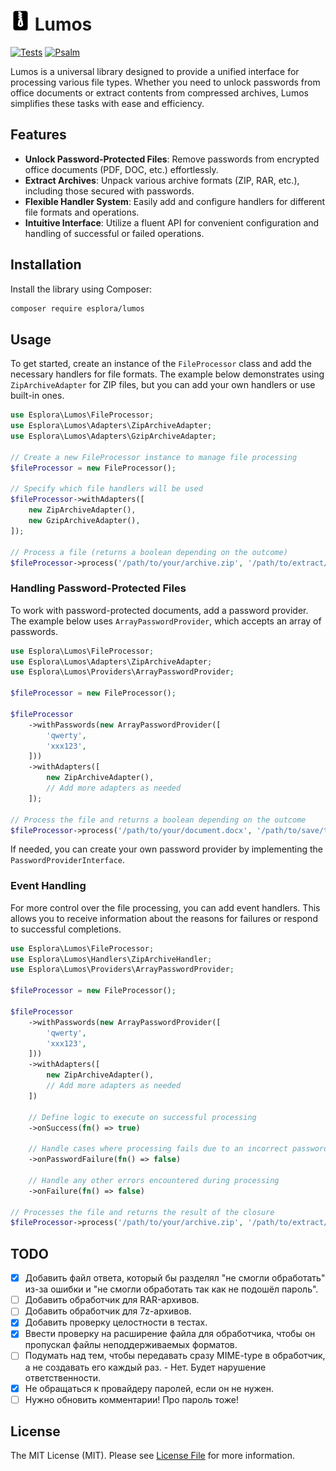# <img src=".github/logo.svg?sanitize=true" width="32" height="32" alt="Lumos"> Lumos

[![Tests](https://github.com/esplora/decompresso/actions/workflows/phpunit.yml/badge.svg)](https://github.com/esplora/decompresso/actions/workflows/phpunit.yml)
[![Psalm](https://github.com/esplora/decompresso/actions/workflows/psalm.yml/badge.svg)](https://github.com/esplora/decompresso/actions/workflows/psalm.yml)

Lumos is a universal library designed to provide a unified interface for processing various file types. Whether you need to unlock passwords from office documents or extract contents from compressed archives, Lumos simplifies these tasks with ease and efficiency.

## Features

- **Unlock Password-Protected Files**: Remove passwords from encrypted office documents (PDF, DOC, etc.) effortlessly.
- **Extract Archives**: Unpack various archive formats (ZIP, RAR, etc.), including those secured with passwords.
- **Flexible Handler System**: Easily add and configure handlers for different file formats and operations.
- **Intuitive Interface**: Utilize a fluent API for convenient configuration and handling of successful or failed operations.

## Installation

Install the library using Composer:

```bash
composer require esplora/lumos
```

## Usage

To get started, create an instance of the `FileProcessor` class and add the necessary handlers for file formats. The example below demonstrates using `ZipArchiveAdapter` for ZIP files, but you can add your own handlers or use built-in ones.

```php
use Esplora\Lumos\FileProcessor;
use Esplora\Lumos\Adapters\ZipArchiveAdapter;
use Esplora\Lumos\Adapters\GzipArchiveAdapter;

// Create a new FileProcessor instance to manage file processing
$fileProcessor = new FileProcessor();

// Specify which file handlers will be used
$fileProcessor->withAdapters([
    new ZipArchiveAdapter(),
    new GzipArchiveAdapter(),
]);

// Process a file (returns a boolean depending on the outcome)
$fileProcessor->process('/path/to/your/archive.zip', '/path/to/extract/to');
```

### Handling Password-Protected Files

To work with password-protected documents, add a password provider. The example below uses `ArrayPasswordProvider`, which accepts an array of passwords.

```php
use Esplora\Lumos\FileProcessor;
use Esplora\Lumos\Adapters\ZipArchiveAdapter;
use Esplora\Lumos\Providers\ArrayPasswordProvider;

$fileProcessor = new FileProcessor();

$fileProcessor
    ->withPasswords(new ArrayPasswordProvider([
        'qwerty',
        'xxx123',
    ]))
    ->withAdapters([
        new ZipArchiveAdapter(),
        // Add more adapters as needed
    ]);

// Process the file and returns a boolean depending on the outcome
$fileProcessor->process('/path/to/your/document.docx', '/path/to/save/to');
```

If needed, you can create your own password provider by implementing the `PasswordProviderInterface`.

### Event Handling

For more control over the file processing, you can add event handlers. This allows you to receive information about the reasons for failures or respond to successful completions.

```php
use Esplora\Lumos\FileProcessor;
use Esplora\Lumos\Handlers\ZipArchiveHandler;
use Esplora\Lumos\Providers\ArrayPasswordProvider;

$fileProcessor = new FileProcessor();

$fileProcessor
    ->withPasswords(new ArrayPasswordProvider([
        'qwerty',
        'xxx123',
    ]))
    ->withAdapters([
        new ZipArchiveAdapter(),
        // Add more adapters as needed
    ])
    
    // Define logic to execute on successful processing
    ->onSuccess(fn() => true)
    
    // Handle cases where processing fails due to an incorrect password
    ->onPasswordFailure(fn() => false)
    
    // Handle any other errors encountered during processing
    ->onFailure(fn() => false)

// Processes the file and returns the result of the closure
$fileProcessor->process('/path/to/your/archive.zip', '/path/to/extract/to');
```

## TODO

- [x] Добавить файл ответа, который бы разделял "не смогли обработать" из-за ошибки и "не смогли обработать так как не подошёл пароль".
- [ ] Добавить обработчик для RAR-архивов.
- [ ] Добавить обработчик для 7z-архивов.
- [x] Добавить проверку целостности в тестах.
- [x] Ввести проверку на расширение файла для обработчика, чтобы он пропускал файлы неподдерживаемых форматов.
- [ ] Подумать над тем, чтобы передавать сразу MIME-type в обработчик, а не создавать его каждый раз. - Нет. Будет нарушение ответственности.
- [x] Не обращаться к провайдеру паролей, если он не нужен.
- [ ] Нужно обновить комментарии! Про пароль тоже!

## License

The MIT License (MIT). Please see [License File](LICENSE.md) for more information.

